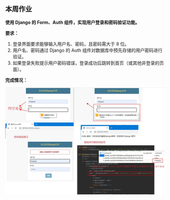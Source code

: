## 本周作业

**使用 Django 的 Form、Auth 组件，实现用户登录和密码验证功能。**

**要求：**

1. 登录界面要求能够输入用户名、密码，且密码需大于 8 位。
2. 用户名、密码通过     Django 的 Auth 组件对数据库中预先存储的用户密码进行验证。
3. 如果登录失败提示用户密码错误，登录成功后跳转到首页（或其他非登录的页面）。

**完成情况：**

![]( https://github.com/fengxiao/Python001-class01/blob/master/week09/picfornote/homeworkresult.jpg)

